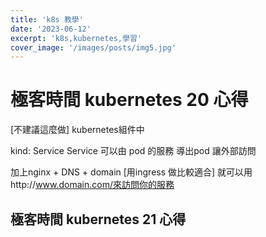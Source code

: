 ```yaml
---
title: 'k8s 教學'
date: '2023-06-12'
excerpt: 'k8s,kubernetes,學習'
cover_image: '/images/posts/img5.jpg'
---
```









# 極客時間 kubernetes 20 心得
[不建議這麼做]
kubernetes組件中 

kind: Service
Service 可以由 pod 的服務 導出pod 讓外部訪問 

加上nginx + DNS + domain
[用ingress 做比較適合]
就可以用http://www.domain.com/來訪問你的服務

## 極客時間 kubernetes 21 心得


